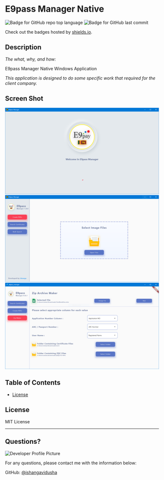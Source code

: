 # E9pass Manager Native

  ![Badge for GitHub repo top language](https://img.shields.io/github/languages/top/ishangavidusha/E9pass-Manager-Native?style=flat&logo=appveyor) ![Badge for GitHub last commit](https://img.shields.io/github/last-commit/ishangavidusha/E9pass-Manager-Native?style=flat&logo=appveyor)
  
  Check out the badges hosted by [shields.io](https://shields.io/).
  
  
  ## Description 
  
  *The what, why, and how:* 
  
  E9pass Manager Native Windows Application

  *This application is designed to do some specific work that required for the client company.*

  ## Screen Shot

  ![](screen_shots/loading.PNG)
  ![](screen_shots/main.PNG)
  ![](screen_shots/zipView.PNG)

  ## Table of Contents
  * [License](#license)
  
  ## License
  
  MIT License
  
  ---
  
  ## Questions?
  
  ![Developer Profile Picture](https://avatars1.githubusercontent.com/u/23151210?v=4) 
  
  For any questions, please contact me with the information below:
 
  GitHub: [@ishangavidusha](https://api.github.com/users/ishangavidusha)
  
